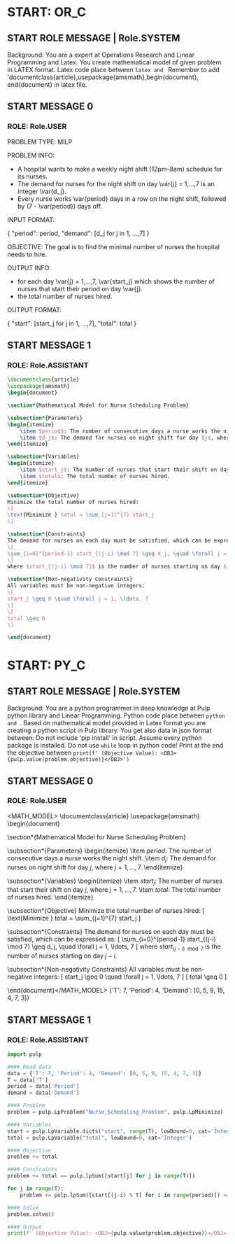 # START: OR_C 
## START ROLE MESSAGE | Role.SYSTEM 
Background: You are a expert at Operations Research and Linear Programming and Latex. You create mathematical model of given problem in LATEX format. Latex code place between ```latex and ``` Remember to add 'documentclass{article},usepackage{amsmath},begin{document}, end{document} in latex file. 
## START MESSAGE 0 
### ROLE: Role.USER
<DESCRIPTION>
PROBLEM TYPE: MILP

PROBLEM INFO: 
- A hospital wants to make a weekly night shift (12pm-8am) schedule for its nurses. 
- The demand for nurses for the night shift on day \var{j} = 1,...,7 is an integer \var{d_j}. 
- Every nurse works \var{period} days in a row on the night shift, followed by (7 - \var{period}) days off.


INPUT FORMAT: 

{
    "period": period,
    "demand": [d_j for j in 1, ...,7]
}

OBJECTIVE: The goal is to find the minimal number of nurses the hospital needs to hire. 

OUTPUT INFO: 

- for each day \var{j} = 1,...,7, \var{start_j} which shows the number of nurses that start their period on day \var{j}.
- the total number of nurses hired.

OUTPUT FORMAT:

{
    "start": [start_j for j in 1, ...,7],
    "total": total
}


</DESCRIPTION>


## START MESSAGE 1 
### ROLE: Role.ASSISTANT
```latex
\documentclass{article}
\usepackage{amsmath}
\begin{document}

\section*{Mathematical Model for Nurse Scheduling Problem}

\subsection*{Parameters}
\begin{itemize}
    \item $period$: The number of consecutive days a nurse works the night shift.
    \item $d_j$: The demand for nurses on night shift for day $j$, where $j = 1, \ldots, 7$.
\end{itemize}

\subsection*{Variables}
\begin{itemize}
    \item $start_j$: The number of nurses that start their shift on day $j$, where $j = 1, \ldots, 7$.
    \item $total$: The total number of nurses hired.
\end{itemize}

\subsection*{Objective}
Minimize the total number of nurses hired:
\[
\text{Minimize } total = \sum_{j=1}^{7} start_j
\]

\subsection*{Constraints}
The demand for nurses on each day must be satisfied, which can be expressed as:
\[
\sum_{i=0}^{period-1} start_{(j-i) \mod 7} \geq d_j, \quad \forall j = 1, \ldots, 7
\]
where $start_{(j-i) \mod 7}$ is the number of nurses starting on day $j-i$.

\subsection*{Non-negativity Constraints}
All variables must be non-negative integers:
\[
start_j \geq 0 \quad \forall j = 1, \ldots, 7
\]
\[
total \geq 0
\]

\end{document}
```

# START: PY_C 
## START ROLE MESSAGE | Role.SYSTEM 
Background: You are a python programmer in deep knowledge at Pulp python library and Linear Programming. Python code place between ```python and ```. Based on mathematical model provided in Latex format you are creating a python script in Pulp library. You get also data in json format between: <DATA></DATA> Do not include 'pip install' in script. Assume every python package is installed. Do not use `while` loop in python code! Print at the end the objective between <OBJ></OBJ> `print(f' (Objective Value): <OBJ>{pulp.value(problem.objective)}</OBJ>')` 
## START MESSAGE 0 
### ROLE: Role.USER
<MATH_MODEL>
\documentclass{article}
\usepackage{amsmath}
\begin{document}

\section*{Mathematical Model for Nurse Scheduling Problem}

\subsection*{Parameters}
\begin{itemize}
    \item $period$: The number of consecutive days a nurse works the night shift.
    \item $d_j$: The demand for nurses on night shift for day $j$, where $j = 1, \ldots, 7$.
\end{itemize}

\subsection*{Variables}
\begin{itemize}
    \item $start_j$: The number of nurses that start their shift on day $j$, where $j = 1, \ldots, 7$.
    \item $total$: The total number of nurses hired.
\end{itemize}

\subsection*{Objective}
Minimize the total number of nurses hired:
\[
\text{Minimize } total = \sum_{j=1}^{7} start_j
\]

\subsection*{Constraints}
The demand for nurses on each day must be satisfied, which can be expressed as:
\[
\sum_{i=0}^{period-1} start_{(j-i) \mod 7} \geq d_j, \quad \forall j = 1, \ldots, 7
\]
where $start_{(j-i) \mod 7}$ is the number of nurses starting on day $j-i$.

\subsection*{Non-negativity Constraints}
All variables must be non-negative integers:
\[
start_j \geq 0 \quad \forall j = 1, \ldots, 7
\]
\[
total \geq 0
\]

\end{document}</MATH_MODEL>
<DATA>
{'T': 7, 'Period': 4, 'Demand': [0, 5, 9, 15, 4, 7, 3]}</DATA>


## START MESSAGE 1 
### ROLE: Role.ASSISTANT
```python
import pulp

#### Read data
data = {'T': 7, 'Period': 4, 'Demand': [0, 5, 9, 15, 4, 7, 3]}
T = data['T']
period = data['Period']
demand = data['Demand']

#### Problem
problem = pulp.LpProblem("Nurse_Scheduling_Problem", pulp.LpMinimize)

#### Variables
start = pulp.LpVariable.dicts("start", range(T), lowBound=0, cat='Integer')
total = pulp.LpVariable("total", lowBound=0, cat='Integer')

#### Objective
problem += total

#### Constraints
problem += total == pulp.lpSum([start[j] for j in range(T)])

for j in range(T):
    problem += pulp.lpSum([start[(j-i) % T] for i in range(period)]) >= demand[j]

#### Solve
problem.solve()

#### Output
print(f' (Objective Value): <OBJ>{pulp.value(problem.objective)}</OBJ>')
```

